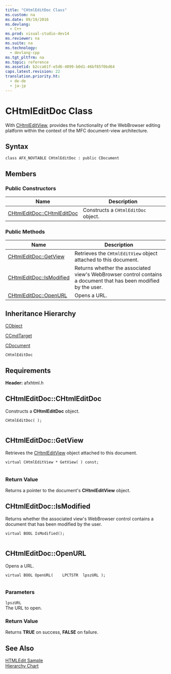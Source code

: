 ```yaml
---
title: "CHtmlEditDoc Class"
ms.custom: na
ms.date: 09/19/2016
ms.devlang: 
  - C++
ms.prod: visual-studio-dev14
ms.reviewer: na
ms.suite: na
ms.technology: 
  - devlang-cpp
ms.tgt_pltfrm: na
ms.topic: reference
ms.assetid: b2cca61f-e5d6-4099-b0d1-46bf85f0bd64
caps.latest.revision: 22
translation.priority.ht: 
  - de-de
  - ja-jp
---
```

# CHtmlEditDoc Class
With [CHtmlEditView](../vs140/CHtmlEditView-Class.md), provides the functionality of the WebBrowser editing platform within the context of the MFC document-view architecture.  
  
## Syntax  
  
```  
class AFX_NOVTABLE CHtmlEditDoc : public CDocument  
```  
  
## Members  
  
### Public Constructors  
  
|Name|Description|  
|----------|-----------------|  
|[CHtmlEditDoc::CHtmlEditDoc](#chtmleditdoc__chtmleditdoc)|Constructs a `CHtmlEditDoc` object.|  
  
### Public Methods  
  
|Name|Description|  
|----------|-----------------|  
|[CHtmlEditDoc::GetView](#chtmleditdoc__getview)|Retrieves the `CHtmlEditView` object attached to this document.|  
|[CHtmlEditDoc::IsModified](#chtmleditdoc__ismodified)|Returns whether the associated view's WebBrowser control contains a document that has been modified by the user.|  
|[CHtmlEditDoc::OpenURL](#chtmleditdoc__openurl)|Opens a URL.|  
  
## Inheritance Hierarchy  
 [CObject](../vs140/CObject-Class.md)  
  
 [CCmdTarget](../vs140/CCmdTarget-Class.md)  
  
 [CDocument](../vs140/CDocument-Class.md)  
  
 `CHtmlEditDoc`  
  
## Requirements  
 **Header:** afxhtml.h  
  
##  <a name="chtmleditdoc__chtmleditdoc"></a>  CHtmlEditDoc::CHtmlEditDoc  
 Constructs a **CHtmlEditDoc** object.  
  
```  
CHtmlEditDoc( );  
  
```  
  
##  <a name="chtmleditdoc__getview"></a>  CHtmlEditDoc::GetView  
 Retrieves the [CHtmlEditView](../vs140/CHtmlEditView-Class.md) object attached to this document.  
  
```  
virtual CHtmlEditView * GetView( ) const;  
  
```  
  
### Return Value  
 Returns a pointer to the document's **CHtmlEditView** object.  
  
##  <a name="chtmleditdoc__ismodified"></a>  CHtmlEditDoc::IsModified  
 Returns whether the associated view's WebBrowser control contains a document that has been modified by the user.  
  
```  
virtual BOOL IsModified();  
  
```  
  
##  <a name="chtmleditdoc__openurl"></a>  CHtmlEditDoc::OpenURL  
 Opens a URL.  
  
```  
virtual BOOL OpenURL(    LPCTSTR  lpszURL );  
  
```  
  
### Parameters  
 `lpszURL`  
 The URL to open.  
  
### Return Value  
 Returns **TRUE** on success, **FALSE** on failure.  
  
## See Also  
 [HTMLEdit Sample](../vs140/Visual-C---Samples.md)   
 [Hierarchy Chart](../vs140/Hierarchy-Chart.md)